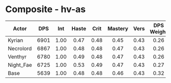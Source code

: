 # Composite - hv-as
| Actor | DPS | Int | Haste | Crit | Mastery | Vers | DPS Weight |
|---|:---:|:---:|:---:|:---:|:---:|:---:|:---:|
|Kyrian|6901|1.00|0.47|0.48|0.45|0.43|0.26|
|Necrolord|6867|1.00|0.48|0.48|0.47|0.43|0.26|
|Venthyr|6780|1.00|0.49|0.48|0.47|0.43|0.26|
|Night_Fae|6725|1.00|0.53|0.49|0.47|0.43|0.27|
|Base|5639|1.00|0.48|0.48|0.46|0.43|0.32|
